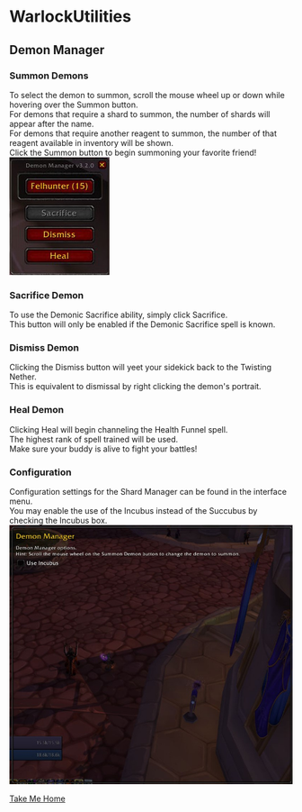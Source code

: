 # WarlockUtilities  

## Demon Manager  

### Summon Demons  

To select the demon to summon, scroll the mouse wheel up or down while hovering over the Summon button.  
For demons that require a shard to summon, the number of shards will appear after the name.  
For demons that require another reagent to summon, the number of that reagent available in inventory will be shown.  
Click the Summon button to begin summoning your favorite friend!  
![Demon Manager - Summon](https://github.com/kylefortin/WarlockUtilities/blob/3.2.0/Images/DemonManager.jpg?raw=true)  

### Sacrifice Demon  

To use the Demonic Sacrifice ability, simply click Sacrifice.  
This button will only be enabled if the Demonic Sacrifice spell is known.  

### Dismiss Demon  

Clicking the Dismiss button will yeet your sidekick back to the Twisting Nether.  
This is equivalent to dismissal by right clicking the demon's portrait.  

### Heal Demon  

Clicking Heal will begin channeling the Health Funnel spell.  
The highest rank of spell trained will be used.  
Make sure your buddy is alive to fight your battles!  

### Configuration  

Configuration settings for the Shard Manager can be found in the interface menu.  
You may enable the use of the Incubus instead of the Succubus by checking the Incubus box.  
![Demon Manager - Configuration](https://github.com/kylefortin/WarlockUtilities/blob/3.2.0/Images/DemonManagerConfig.jpg?raw=true)  

[Take Me Home](README.md)